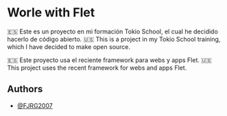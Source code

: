 
# Worle with Flet

🇪🇸 Este es un proyecto en mi formación Tokio School, el cual he decidido hacerlo de código abierto.
🇺🇸 This is a project in my Tokio School training, which I have decided to make open source.

🇪🇸 Este proyecto usa el reciente framework para webs y apps Flet.
🇺🇸 This project uses the recent framework for webs and apps Flet.

## Authors

- [@FJRG2007](https://www.github.com/FJRG2007/)
